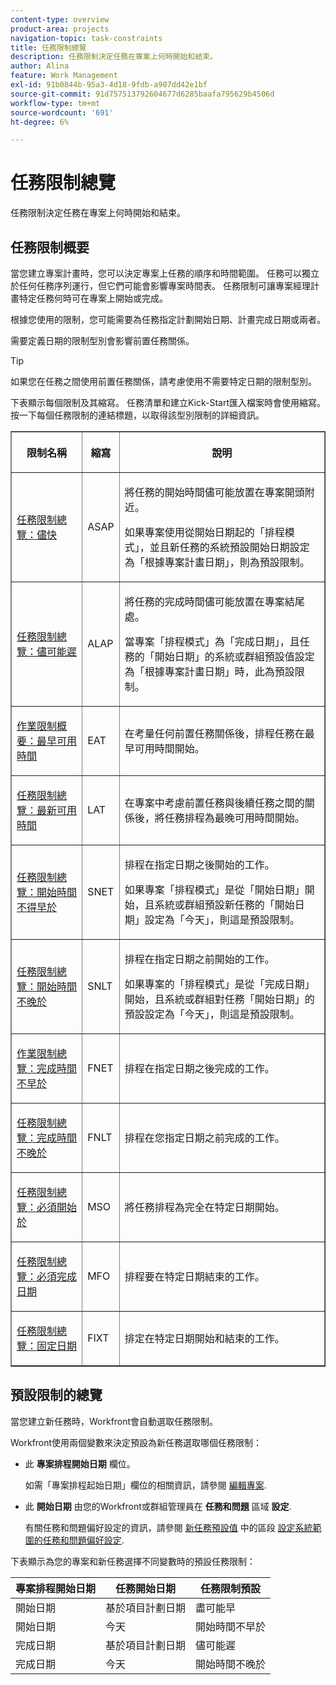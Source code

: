 ```yaml
---
content-type: overview
product-area: projects
navigation-topic: task-constraints
title: 任務限制總覽
description: 任務限制決定任務在專案上何時開始和結束。
author: Alina
feature: Work Management
exl-id: 91b0844b-95a3-4d18-9fdb-a907dd42e1bf
source-git-commit: 91d757513792604677d6285baafa795629b4506d
workflow-type: tm+mt
source-wordcount: '691'
ht-degree: 6%

---
```


# 任務限制總覽

<!-- Audited: 12/2023 -->

任務限制決定任務在專案上何時開始和結束。

## 任務限制概要

當您建立專案計畫時，您可以決定專案上任務的順序和時間範圍。 任務可以獨立於任何任務序列運行，但它們可能會影響專案時間表。 任務限制可讓專案經理計畫特定任務何時可在專案上開始或完成。

根據您使用的限制，您可能需要為任務指定計劃開始日期、計畫完成日期或兩者。

需要定義日期的限制型別會影響前置任務關係。

>[!TIP]
>
>如果您在任務之間使用前置任務關係，請考慮使用不需要特定日期的限制型別。

下表顯示每個限制及其縮寫。 任務清單和建立Kick-Start匯入檔案時會使用縮寫。 按一下每個任務限制的連結標題，以取得該型別限制的詳細資訊。

<table border="1" cellspacing="15" cellpadding="1"> 
 <col> 
 <col> 
 <col>
 <thead> 
  <tr> 
   <th> <p><strong>限制名稱</strong> </p> </th> 
   <th> <p><strong>縮寫</strong> </p> </th> 
   <th> <p><strong>說明</strong> </p> </th> 
  </tr> 
 </thead> 
 <tbody> 
  <tr> 
   <td scope="col"> <p><a href="../../../manage-work/tasks/task-constraints/as-soon-as-possible.md" class="MCXref xref">任務限制總覽：儘快</a> </p> </td> 
   <td scope="col"> <p>ASAP</p> </td>
   <td scope="col"> <p>將任務的開始時間儘可能放置在專案開頭附近。</p> 
   <p>如果專案使用從開始日期起的「排程模式」，並且新任務的系統預設開始日期設定為「根據專案計畫日期」，則為預設限制。 </p>
   </td> 
  </tr> 
  <tr> 
   <td scope="col"> <p><a href="../../../manage-work/tasks/task-constraints/as-late-as-possible.md" class="MCXref xref">任務限制總覽：儘可能遲 </a> </p> </td> 
   <td scope="col"> <p>ALAP</p> </td> 
   <td scope="col"> <p>將任務的完成時間儘可能放置在專案結尾處。</p> 
   <p>當專案「排程模式」為「完成日期」，且任務的「開始日期」的系統或群組預設值設定為「根據專案計畫日期」時，此為預設限制。 </p>
   </td> 
  </tr> 
  <tr> 
   <td scope="col"> <p><a href="../../../manage-work/tasks/task-constraints/earliest-available-time.md" class="MCXref xref">作業限制概要：最早可用時間</a> </p> </td> 
   <td scope="col"> <p>EAT</p> </td> 
 <td scope="col"> <p>在考量任何前置任務關係後，排程任務在最早可用時間開始。</p> </td>
  </tr> 
  <tr> 
   <td scope="col"> <p><a href="../../../manage-work/tasks/task-constraints/latest-available-time.md" class="MCXref xref">任務限制總覽：最新可用時間</a> </p> </td> 
   <td scope="col"> <p>LAT</p> </td> 
   <td scope="col"> <p>在專案中考慮前置任務與後續任務之間的關係後，將任務排程為最晚可用時間開始。</p> </td>
  </tr> 
  <tr> 
   <td scope="col"> <p><a href="../../../manage-work/tasks/task-constraints/start-no-earlier-than.md" class="MCXref xref">任務限制總覽：開始時間不得早於</a> </p> </td> 
   <td scope="col"> <p>SNET</p> </td> 
   <td scope="col"> <p>排程在指定日期之後開始的工作。</p> 
   <p>如果專案「排程模式」是從「開始日期」開始，且系統或群組預設新任務的「開始日期」設定為「今天」，則這是預設限制。   </td> 
  </tr> 
  <tr> 
   <td scope="col"> <p><a href="../../../manage-work/tasks/task-constraints/start-no-later-than.md" class="MCXref xref">任務限制總覽：開始時間不晚於</a> </p> </td> 
   <td scope="col"> <p>SNLT</p> </td> 
   <td scope="col"> <p>排程在指定日期之前開始的工作。</p> 
   <p>如果專案的「排程模式」是從「完成日期」開始，且系統或群組對任務「開始日期」的預設設定為「今天」，則這是預設限制。 
   </td> 
  </tr> 
  <tr> 
   <td scope="col"> <p><a href="../../../manage-work/tasks/task-constraints/finish-no-earlier-than.md" class="MCXref xref">作業限制總覽：完成時間不早於</a> </p> </td> 
   <td scope="col"> <p>FNET</p> </td>
   <td scope="col"> <p>排程在指定日期之後完成的工作。</p> </td> 
  </tr> 
  <tr> 
   <td scope="col"> <p><a href="../../../manage-work/tasks/task-constraints/finish-no-later-than.md" class="MCXref xref">任務限制總覽：完成時間不晚於</a> </p> </td> 
   <td scope="col"> <p>FNLT</p> </td> 
   <td scope="col"> <p>排程在您指定日期之前完成的工作。</p> </td> 
  </tr> 
  <tr> 
   <td> <p><a href="../../../manage-work/tasks/task-constraints/must-start-on.md" class="MCXref xref">任務限制總覽：必須開始於</a> </p> </td> 
   <td scope="col"> <p>MSO</p> </td> 
   <td scope="col"> <p>將任務排程為完全在特定日期開始。</p> </td> 
  </tr> 
  <tr> 
   <td> <p><a href="../../../manage-work/tasks/task-constraints/must-finish-on.md" class="MCXref xref">任務限制總覽：必須完成日期</a> </p> </td> 
   <td scope="col"> <p>MFO</p> </td> 
   <td scope="col"> <p>排程要在特定日期結束的工作。</p> </td>
  </tr> 
  <tr> 
   <td> <p><a href="../../../manage-work/tasks/task-constraints/fixed-dates.md" class="MCXref xref">任務限制總覽：固定日期</a> </p> </td> 
   <td> <p>FIXT</p> </td> 
   <td> <p>排定在特定日期開始和結束的工作。</p> </td> 
  </tr> 
 </tbody> 
</table>

## 預設限制的總覽

當您建立新任務時，Workfront會自動選取任務限制。

Workfront使用兩個變數來決定預設為新任務選取哪個任務限制：

* 此 **專案排程開始日期** 欄位。

  如需「專案排程起始日期」欄位的相關資訊，請參閱 [編輯專案](../../../manage-work/projects/manage-projects/edit-projects.md).

* 此 **開始日期** 由您的Workfront或群組管理員在 **任務和問題** 區域 **設定**.

  有關任務和問題偏好設定的資訊，請參閱 [新任務預設值](../../../administration-and-setup/set-up-workfront/configure-system-defaults/set-task-issue-preferences.md#new-task-defaults) 中的區段 [設定系統範圍的任務和問題偏好設定](../../../administration-and-setup/set-up-workfront/configure-system-defaults/set-task-issue-preferences.md).

下表顯示為您的專案和新任務選擇不同變數時的預設任務限制：

| 專案排程開始日期 | 任務開始日期 | 任務限制預設 |
|---|---|---|
| 開始日期 | 基於項目計劃日期 | 盡可能早 |
| 開始日期 | 今天 | 開始時間不早於 |
| 完成日期 | 基於項目計劃日期 | 儘可能遲 |
| 完成日期 | 今天 | 開始時間不晚於 |

